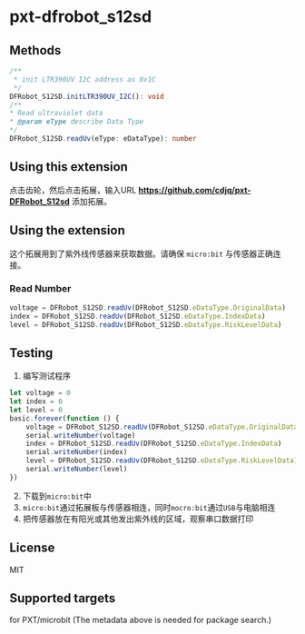 # pxt-dfrobot_s12sd

[这是一款紫外线检测模块]: https://www.dfrobot.com.cn/goods-1114.html

## Methods

```typescript
/**
 * init LTR390UV I2C address as 0x1C
 */
DFRobot_S12SD.initLTR390UV_I2C(): void
/**
* Read ultraviolet data
* @param eType describe Data Type
*/
DFRobot_S12SD.readUv(eType: eDataType): number
```

## Using this extension

点击齿轮，然后点击拓展，输入URL **https://github.com/cdjq/pxt-DFRobot_S12sd** 添加拓展。

## Using the extension

这个拓展用到了紫外线传感器来获取数据。请确保 `micro:bit` 与传感器正确连接。

### Read Number

```typescript
voltage = DFRobot_S12SD.readUv(DFRobot_S12SD.eDataType.OriginalData)
index = DFRobot_S12SD.readUv(DFRobot_S12SD.eDataType.IndexData)
level = DFRobot_S12SD.readUv(DFRobot_S12SD.eDataType.RiskLevelData)
```

## Testing

1. 编写测试程序

```typescript
let voltage = 0
let index = 0
let level = 0
basic.forever(function () {
    voltage = DFRobot_S12SD.readUv(DFRobot_S12SD.eDataType.OriginalData)
    serial.writeNumber(voltage)
    index = DFRobot_S12SD.readUv(DFRobot_S12SD.eDataType.IndexData)
    serial.writeNumber(index)
    level = DFRobot_S12SD.readUv(DFRobot_S12SD.eDataType.RiskLevelData)
    serial.writeNumber(level)
})
```

2. 下载到`micro:bit`中
3. `micro:bit`通过拓展板与传感器相连，同时`mocro:bit`通过`USB`与电脑相连
4. 把传感器放在有阳光或其他发出紫外线的区域，观察串口数据打印

## License

MIT

## Supported targets

for PXT/microbit (The metadata above is needed for package search.)
